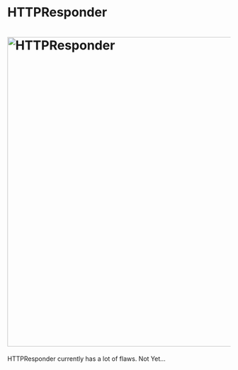 # HTTPResponder

<h1 align="left">
  <img src="log.jpg" alt="HTTPResponder" width="700px"></a>
  <br>
</h1>

HTTPResponder currently has a lot of flaws. Not Yet...
